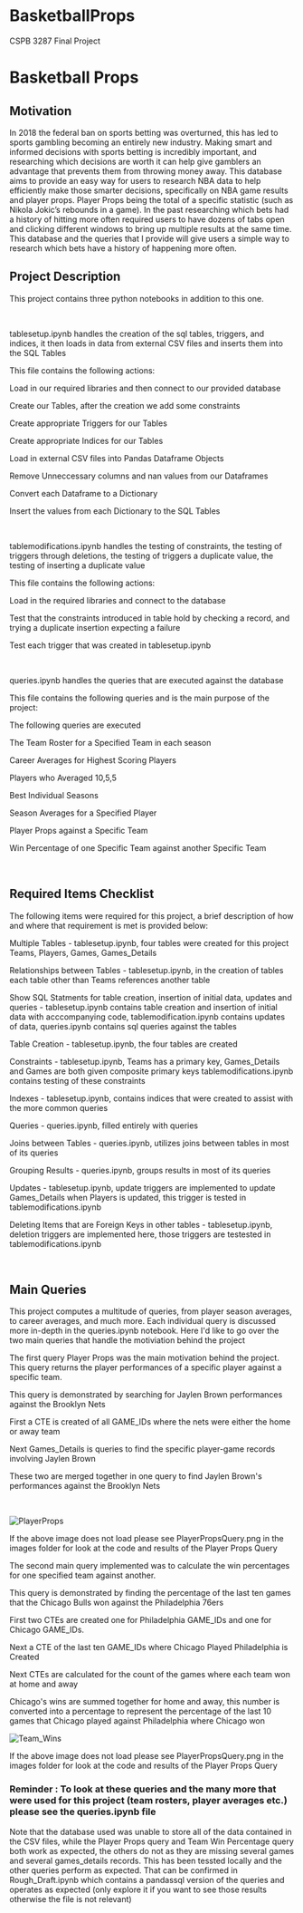 # BasketballProps
CSPB 3287 Final Project
<h1> Basketball Props </h1>
<h2> Motivation </h2>
<p> In 2018 the federal ban on sports betting was overturned, this has led to sports gambling becoming an entirely new industry. Making smart and informed decisions with sports betting is incredibly important, and researching which decisions are worth it can help give gamblers an advantage that prevents them from throwing money away. This database aims to provide an easy way for users to research NBA data to help efficiently make those smarter decisions, specifically on NBA game results and player props. Player Props being the total of a specific statistic (such as Nikola Jokic’s rebounds in a game). In the past researching which bets had a history of hitting more often required users to have dozens of tabs open and clicking different windows to bring up multiple results at the same time. This database and the queries that I provide will give users a simple way to research which bets have a history of happening more often.</p>
<h2> Project Description </h2>
<p> This project contains three python notebooks in addition to this one. </p>
</br>
<p> tablesetup.ipynb handles the creation of the sql tables, triggers, and indices, it then loads in data from external CSV files and inserts them into the SQL Tables </p>
<p> This file contains the following actions: </p>
<p> Load in our required libraries and then connect to our provided database </p>
<p> Create our Tables, after the creation we add some constraints </p>
<p> Create appropriate Triggers for our Tables </p>
<p> Create appropriate Indices for our Tables </p>
<p> Load in external CSV files into Pandas Dataframe Objects </p>
<p> Remove Unneccessary columns and nan values from our Dataframes </p>
<p> Convert each Dataframe to a Dictionary </p>
<p> Insert the values from each Dictionary to the SQL Tables </p>
</br>
<p> tablemodifications.ipynb handles the testing of constraints, the testing of triggers through deletions, the testing of triggers a duplicate value, the testing of inserting a duplicate value </p>
<p> This file contains the following actions: </p>
<p> Load in the required libraries and connect to the database </p>
<p> Test that the constraints introduced in table hold by checking a record, and trying a duplicate insertion expecting a failure </p>
<p> Test each trigger that was created in tablesetup.ipynb </p>
</br>
<p> queries.ipynb handles the queries that are executed against the database </p>
<p> This file contains the following queries and is the main purpose of the project: </p>
<p> The following queries are executed </p>
<p> The Team Roster for a Specified Team in each season</p>
<p> Career Averages for Highest Scoring Players </p>
<p> Players who Averaged 10,5,5 </p>
<p> Best Individual Seasons </p>
<p> Season Averages for a Specified Player </p>
<p> Player Props against a Specific Team </p>
<p> Win Percentage of one Specific Team against another Specific Team </p>
</br>
<h2> Required Items Checklist </h2>
<p> The following items were required for this project, a brief description of how and where that requirement is met is provided below: </p>
<p> Multiple Tables -  tablesetup.ipynb, four tables were created for this project Teams, Players, Games, Games_Details </p>
<p> Relationships between Tables - tablesetup.ipynb, in the creation of tables each table other than Teams references another table </p>
<p> Show SQL Statments for table creation, insertion of initial data, updates and queries - tablesetup.ipynb contains table creation and insertion of initial data with acccompanying code, tablemodification.ipynb contains updates of data, queries.ipynb contains sql queries against the tables </p>
<p> Table Creation - tablesetup.ipynb, the four tables are created </p>
<p> Constraints - tablesetup.ipynb, Teams has a primary key, Games_Details and Games are both given composite primary keys tablemodifications.ipynb contains testing of these constraints</p>
<p> Indexes - tablesetup.ipynb, contains indices that were created to assist with the more common queries </p>
<p> Queries - queries.ipynb, filled entirely with queries </p>
<p> Joins between Tables - queries.ipynb, utilizes joins between tables in most of its queries </p>
<p> Grouping Results - queries.ipynb, groups results in most of its queries </p>
<p> Updates - tablesetup.ipynb, update triggers are implemented to update Games_Details when Players is updated, this trigger is tested in tablemodifications.ipynb </p>
<p> Deleting Items that are Foreign Keys in other tables - tablesetup.ipynb, deletion triggers are implemented here, those triggers are testested in tablemodifications.ipynb </p>
</br>
<h2> Main Queries </h2>
<p> This project computes a multitude of queries, from player season averages, to career averages, and much more. Each individual query is discussed more in-depth in the queries.ipynb notebook. Here I'd like to go over the two main queries that handle the motiviation behind the project </p>
<p> The first query Player Props was the main motivation behind the project. This query returns the player performances of a specific player against a specific team.</p> 
<p> This query is demonstrated by searching for Jaylen Brown performances against the Brooklyn Nets </p>
<p> First a CTE is created of all GAME_IDs where the nets were either the home or away team </p>
<p> Next Games_Details is queries to find the specific player-game records involving Jaylen Brown </p>
<p> These two are merged together in one query to find Jaylen Brown's performances against the Brooklyn Nets </p>

</br>
<p> 

![PlayerProps](PlayerPropsQuery.png)

<p> If the above image does not load please see PlayerPropsQuery.png in the images folder for look at the code and results of the Player Props Query </p>
<p> The second main query implemented was to calculate the win percentages for one specified team against another. </p>
<p> This query is demonstrated by finding the percentage of the last ten games that the Chicago Bulls won against the Philadelphia 76ers </p>
<p> First two CTEs are created one for Philadelphia GAME_IDs and one for Chicago GAME_IDs. </p>
<p> Next a CTE of the last ten GAME_IDs where Chicago Played Philadelphia is Created </p>
<p> Next CTEs are calculated for the count of the games where each team won at home and away </p>
<p> Chicago's wins are summed together for home and away, this number is converted into a percentage to represent the percentage of the last 10 games that Chicago played against Philadelphia where Chicago won </p>

![Team_Wins](TeamWinPercentage.png)

<p> If the above image does not load please see PlayerPropsQuery.png in the images folder for look at the code and results of the Player Props Query </p>
<h3> Reminder : To look at these queries and the many more that were used for this project (team rosters, player averages etc.) please see the queries.ipynb file </h3>
<p> Note that the database used was unable to store all of the data contained in the CSV files, while the Player Props query and Team Win Percentage query both work as expected, the others do not as they are missing several games and several games_details records. This has been tessted locally and the other queries perform as expected. That can be confirmed in Rough_Draft.ipynb which contains a pandassql version of the queries and operates as expected (only explore it if you want to see those results otherwise the file is not relevant) </p>

